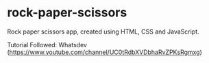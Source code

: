 # rock-paper-scissors
Rock paper scissors app, created using HTML, CSS and JavaScript.

Tutorial Followed: Whatsdev (https://www.youtube.com/channel/UC0tRdbXVDbhaRvZPKsRgmxg)
